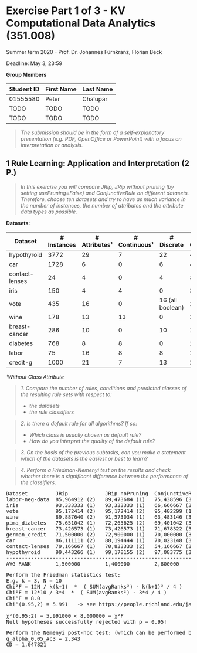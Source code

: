 # Exercise Part 1 of 3 - KV Computational Data Analytics (351.008)
Summer term 2020 - Prof. Dr. Johannes Fürnkranz, Florian Beck

Deadline: May 3, 23:59

**Group Members**

| Student ID    | First Name  | Last Name      |
| --------------|-------------|----------------|
| 01555580      | Peter       | Chalupar       |
| TODO      | TODO      | TODO         |
| TODO      | TODO       | TODO     |

> *The submission should be in the form of a self-explanatory presentation (e.g. PDF, OpenOffice or PowerPoint) with a focus on interpretation or analysis.*

## 1 Rule Learning: Application and Interpretation (2 P.)

> *In this exercise you will compare JRip, JRip without pruning (by setting usePruning=False) and ConjunctiveRule on different datasets. Therefore, choose ten datasets and try to have as much variance in the number of instances, the number of attributes and the attribute data types as possible.*

**Datasets:**

| Dataset | # Instances | # Attributes¹ | # Continuous¹ | # Discrete | # Classes |
| ------- |------------ | ------------- | ------------- | ---------- | --------- |
| hypothyroid | 3772 | 29 | 7 | 22 | 4 |
| car | 1728 | 6 | 0 | 6 | 4 |
| contact-lenses | 24 | 4 | 0 | 4 | 3 |
| iris | 150 | 4 | 4 | 0 | 3 |
| vote | 435 | 16 | 0 | 16 (all boolean) | 2 |
| wine | 178 | 13 | 13 | 0 | 3 |
| breast-cancer | 286 | 10 | 0 | 10 | 2 |
| diabetes | 768 | 8 | 8 | 0 | 2 |
| labor | 75 | 16 | 8 | 8 | 2 |
| credit-g | 1000 | 21 | 7 | 13 | 2 |

***¹**Without Class Attribute*

> *1. Compare the number of rules, conditions and predicted classes of the resulting rule sets with respect to:*
> - *the datasets*
> - *the rule classifiers*

> *2. Is there a default rule for all algorithms? If so:*
> - *Which class is usually chosen as default rule?*
> - *How do you interpret the quality of the default rule?*

> *3. On the basis of the previous subtasks, can you make a statement which of the datasets is the easiest or best to learn?*

> *4. Perform a Friedman-Nemenyi test on the results and check whether there is a significant difference between the performance of the classifiers.*

<pre>
Dataset         JRip            JRip noPruning  ConjunctiveRule
labor-neg-data  85,964912 (2)   89,473684 (1)   75,438596 (3)
iris            93,333333 (1)   93,333333 (1)   66,666667 (3)
vote            95,172414 (2)   95,172414 (2)   95,402299 (1)
wine            89,887640 (2)   91,573034 (1)   63,483146 (3)
pima_diabetes   75,651042 (1)   72,265625 (2)   69,401042 (3)
breast-cancer   73,426573 (1)   73,426573 (1)   71,678322 (3)
german_credit   71,500000 (2)   72,900000 (1)   70,000000 (3)
car             86,111111 (2)   88,194444 (1)   70,023148 (3)
contact-lenses  79,166667 (1)   70,833333 (2)   54,166667 (3)
hypothyroid     99,443266 (1)   99,178155 (2)   97,083775 (3)
---------------------------------------------------------------
AVG RANK        1,500000        1,400000        2,800000
</pre>

<pre>
Perform the Friedman statistics test:
E.g. k = 3, N = 10
Chi²F = 12N / k(k+1)  *  ( SUM(avgRanks²) - k(k+1)² / 4 )
Chi²F = 12*10 / 3*4  *  ( SUM(avgRanks²) - 3*4 / 4 )
Chi²F = 8.0
Chi²(0.95,2) = 5.991   -> see https://people.richland.edu/james/lecture/m170/tbl-chi.html

χ²(0.95;2) = 5,991000 < 8,000000 = χ²F
Null hypotheses successfully rejected with p = 0.95!
</pre>

<pre>
Perform the Nemenyi post-hoc test: (which can be performed because the null hypothesis of the Friedman is rejected)
q_alpha_0.05_#c3 = 2.343
CD = 1,047821
</pre>
